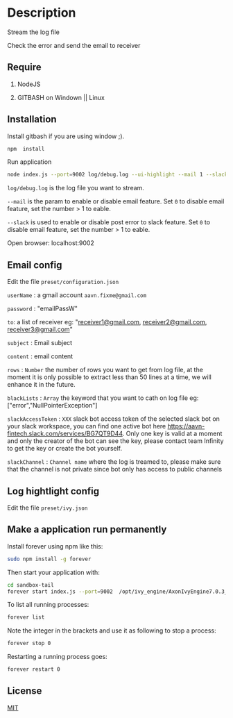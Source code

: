 # Description

Stream the log file

Check the error and send the email to receiver

## Require
1. NodeJS

2. GITBASH on Windown || Linux

## Installation

Install gitbash if you are using window ;).

```bash
npm  install
```

Run application
```bash
node index.js --port=9002 log/debug.log --ui-highlight --mail 1 --slack 1
```
`log/debug.log` is the log file you want to stream.

`--mail` is the param to enable or disable email feature. Set `0` to disable email feature, set the number > 1 to eable.

`--slack` is used to enable or disable post error to slack feature. Set `0` to disable email feature, set the number > 1 to eable.

Open browser: localhost:9002

## Email config
Edit the file `preset/configuration.json`

`userName` : a gmail account `aavn.fixme@gmail.com`

`password` : "emailPassW" 

`to`: a list of receiver eg: "receiver1@gmail.com, receiver2@gmail.com, receiver3@gmail.com"

`subject` : Email subject

`content` : email content

`rows` : `Number` the number of rows you want to get from log file, at the moment it is only possible to extract less than 50 lines at a time, we will enhance it in the future.

`blackLists` : `Array` the keyword that you want to cath on log file eg: ["error","NullPointerException"]

`slackAccessToken` : `XXX` slack bot access token of the selected slack bot on your slack workspace, you can find one active bot here https://aavn-fintech.slack.com/services/BG7QT9D44. Only one key is valid at a moment and only the creator of the bot can see the key, please contact team Infinity to get the key or create the bot yourself.

`slackChannel` : `Channel name` where the log is treamed to, please make sure that the channel is not private since bot only has access to public channels

## Log hightlight config
Edit the file `preset/ivy.json`

## Make a application run permanently
Install forever using npm like this:
```bash
sudo npm install -g forever
```
Then start your application with:
```bash
cd sandbox-tail
forever start index.js --port=9002  /opt/ivy_engine/AxonIvyEngine7.0.3_CreditHighway_T/logs/ch.ivyteam.ivy.log --ui-highlight --mail 1
```
To list all running processes:
```bash
forever list
```
Note the integer in the brackets and use it as following to stop a process:
```bash
forever stop 0
```
Restarting a running process goes:
```bash
forever restart 0
```


## License
[MIT](https://choosealicense.com/licenses/mit/)
